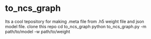 # to_ncs_graph

Its a cool tepository for making .meta 
file from .h5 weight file and json model 
file. 
clone this repo
cd to_ncs_graph
python to_ncs_graph.py -m path/to/model 
-w path/to/weight
